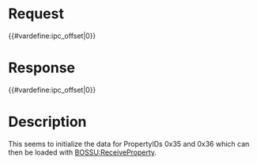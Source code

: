 # Request

{{#vardefine:ipc_offset\|0}}

# Response

{{#vardefine:ipc_offset\|0}}

# Description

This seems to initialize the data for PropertyIDs 0x35 and 0x36 which
can then be loaded with
[BOSSU:ReceiveProperty](BOSSU:ReceiveProperty "wikilink").